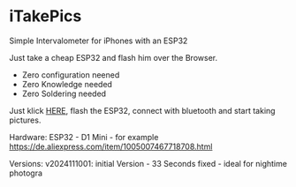 # iTakePics
Simple Intervalometer for iPhones with an ESP32

Just take a cheap ESP32 and flash him over the Browser.

* Zero configuration neened
* Zero Knowledge needed
* Zero Soldering needed

Just klick <a href="https://eokgnah.github.io/iTakePics/iTakePics_Web_Installer.html">HERE</a>, flash the ESP32, connect with bluetooth and start taking pictures.

Hardware:
ESP32 - D1 Mini - for example https://de.aliexpress.com/item/1005007467718708.html

Versions:
v2024111001: initial Version - 33 Seconds fixed - ideal for nightime photogra
